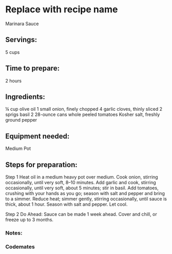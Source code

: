 # Replace with recipe name
Marinara Sauce
## Servings: 
5 cups
## Time to prepare: 
2 hours
## Ingredients:
¼ cup olive oil
1 small onion, finely chopped
4 garlic cloves, thinly sliced
2 sprigs basil
2 28-ounce cans whole peeled tomatoes
Kosher salt, freshly ground pepper

## Equipment needed:
Medium Pot

## Steps for preparation:
Step 1
Heat oil in a medium heavy pot over medium. Cook onion, stirring occasionally, until very soft, 8–10 minutes. Add garlic and cook, stirring occasionally, until very soft, about 5 minutes; stir in basil. Add tomatoes, crushing with your hands as you go; season with salt and pepper and bring to a simmer. Reduce heat; simmer gently, stirring occasionally, until sauce is thick, about 1 hour. Season with salt and pepper. Let cool.

Step 2
Do Ahead: Sauce can be made 1 week ahead. Cover and chill, or freeze up to 3 months.


### Notes:



### Codemates #
